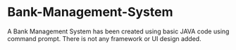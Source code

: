 # Bank-Management-System
A Bank Management System has been created using basic JAVA code using command prompt. There is not any framework or UI design added. 
